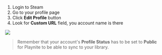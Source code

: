 1. Login to Steam
2. Go to your profile page
3. Click **Edit Profile** button
4. Look for **Custom URL** field, you account name is there

![](https://raw.githubusercontent.com/JosefNemec/Playnite/devel/web/steamaccountname.png)

> Remember that your account's **Profile Status** has to be set to **Public** for Playnite to be able to sync to your library.